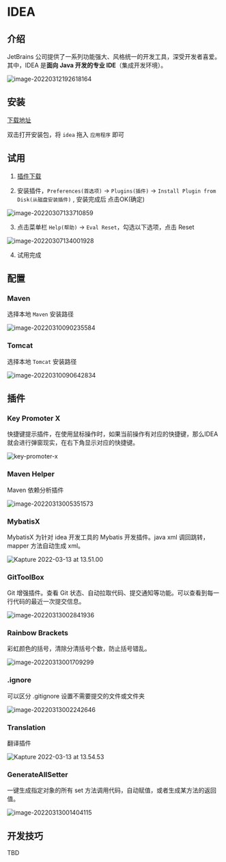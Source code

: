 # IDEA

## 介绍

JetBrains 公司提供了一系列功能强大、风格统一的开发工具，深受开发者喜爱。其中，IDEA 是**面向 Java 开发的专业 IDE**（集成开发环境）。

![image-20220312192618164](https://gitee.com/mhxs5555/image/raw/master/docs/2022/03/202203121926186.png)

## 安装

[下载地址](https://www.jetbrains.com/idea/download/other.html)

双击打开安装包，将 `idea` 拖入 `应用程序` 即可

## 试用

1. [插件下载](https://plugins.zhile.io/files/ide-eval-resetter-2.3.5-c80a1d.zip)

2. 安装插件，`Preferences(首选项)` -> `Plugins(插件)` ->  `Install Plugin from Disk(从磁盘安装插件)` , 安装完成后 点击OK(确定)

![image-20220307133710859](https://gitee.com/mhxs5555/image/raw/master/docs/2022-03/202203071337982.png)

3. 点击菜单栏 `Help(帮助)` -> `Eval Reset`，勾选以下选项，点击 Reset

![image-20220307134001928](https://gitee.com/mhxs5555/image/raw/master/docs/2022-03/202203071340011.png)

4. 试用完成

   

## 配置

### Maven

选择本地 `Maven` 安装路径

![image-20220310090235584](https://gitee.com/mhxs5555/image/raw/master/docs/2022-03/202203100902907.png)



### Tomcat

选择本地 `Tomcat` 安装路径

![image-20220310090642834](https://gitee.com/mhxs5555/image/raw/master/docs/2022-03/202203100906902.png)

## 插件

### Key Promoter X

快捷键提示插件，在使用鼠标操作时，如果当前操作有对应的快捷键，那么IDEA就会进行弹窗现实，在右下角显示对应的快捷键。

![key-promoter-x](https://gitee.com/mhxs5555/image/raw/master/docs/2022/03/202203131330488.gif)

### Maven Helper

Maven 依赖分析插件

![image-20220313005351573](https://gitee.com/mhxs5555/image/raw/master/docs/2022-03/202203130053623.png)

### MybatisX

MybatisX 为针对 idea 开发工具的 Mybatis 开发插件。java xml 调回跳转，mapper 方法自动生成 xml。

![Kapture 2022-03-13 at 13.51.00](https://gitee.com/mhxs5555/image/raw/master/docs/2022/03/202203131352175.gif)

### GitToolBox 

Git 增强插件。查看 Git 状态、自动拉取代码、提交通知等功能。可以查看到每一行代码的最近一次提交信息。

![image-20220313002841936](https://gitee.com/mhxs5555/image/raw/master/docs/2022-03/202203130028982.png)

### Rainbow Brackets

彩虹颜色的括号，清除分清括号个数，防止括号错乱。

![image-20220313001709299](https://gitee.com/mhxs5555/image/raw/master/docs/2022-03/202203130017388.png)

### .ignore

可以区分 .gitignore 设置不需要提交的文件或文件夹

![image-20220313002242646](https://gitee.com/mhxs5555/image/raw/master/docs/2022-03/202203130022722.png)

### Translation 

翻译插件

![Kapture 2022-03-13 at 13.54.53](https://gitee.com/mhxs5555/image/raw/master/docs/2022/03/202203131357670.gif)

### GenerateAllSetter

一键生成指定对象的所有 set 方法调用代码，自动赋值，或者生成某方法的返回值。

![image-20220313001404115](https://gitee.com/mhxs5555/image/raw/master/docs/2022-03/202203130014179.png)

## 开发技巧

TBD